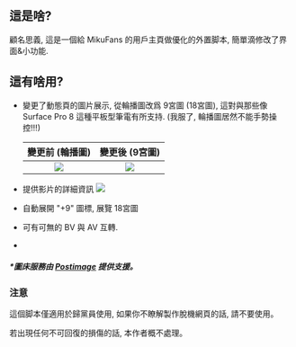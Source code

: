 ## 這是啥?

顧名思義, 這是一個給 MikuFans 的用戶主頁做優化的外置脚本, 簡單滴修改了界面&小功能.

## 這有啥用?

* 變更了動態頁的圖片展示, 從輪播圖改爲 9宮圖 (18宮圖), 這對與那些像 Surface Pro 8 這種平板型筆電有所支持. (我服了, 輪播圖居然不能手勢操控!!!)
  
  | 變更前 (輪播圖)                                                | 變更後 (9宮圖)                                                |
  |:--------------------------------------------------------:|:--------------------------------------------------------:|
  | ![](https://i.postimg.cc/bZmYKSwf/2025-08-08-185615.png) | ![](https://i.postimg.cc/75HYsnDN/2025-08-08-185804.png) |

* 提供影片的詳細資訊
  ![](https://i.postimg.cc/7CbPDP5G/2025-08-08-190330.png)

* 自動展開 "+9" 圖標, 展覽 18宮圖

* 可有可無的 BV 與 AV 互轉.

* 

##### *圖床服務由 [Postimage](https://postimages.org/) 提供支援。

### 注意

這個脚本僅適用於歸黨員使用, 如果你不瞭解製作脫機網頁的話, 請不要使用。

若出現任何不可回復的損傷的話, 本作者概不處理。
